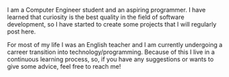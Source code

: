 I am a Computer Engineer student and an aspiring programmer. I have learned that curiosity is the best quality in the field of software development, so I have started to create some projects that I will regularly post here.

For most of my life I was an English teacher and I am currently undergoing a carreer transition into technology/programming. Because of this I live in a continuous learning process, so, if you have any suggestions or wants to give some advice, feel free to reach me!
